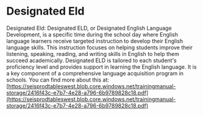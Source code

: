 # Designated Eld
Designated Eld: Designated ELD, or Designated English Language Development, is a specific time during the school day where English language learners receive targeted instruction to develop their English language skills. This instruction focuses on helping students improve their listening, speaking, reading, and writing skills in English to help them succeed academically. Designated ELD is tailored to each student's proficiency level and provides support in learning the English language. It is a key component of a comprehensive language acquisition program in schools.
You can find more about this at: [https://seisprodtableswest.blob.core.windows.net/trainingmanual-storage/2416f43c-e7b7-4e28-a796-6b9789828c18.pdf](https://seisprodtableswest.blob.core.windows.net/trainingmanual-storage/2416f43c-e7b7-4e28-a796-6b9789828c18.pdf)
